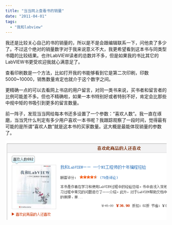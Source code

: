 ```yaml
---
title: "当当网上查看书的销量"
date: "2011-04-01"
tags: 
  - "我和labview"
---
```


我还是比较关心自己的书的销量的，所以是不是会跟编辑联系一下，问他卖了多少了。不过这个绝对的销量数字对于我来说意义不大，我更希望看到这本书与同类型书籍的比较结果。也许LabVIEW读者的总数并不多，但是如果我的书比其它的LabVIEW书更受欢迎我就心满意足了。

查看印刷数是一个方法，比如打开我的书能够看到它是第二次印刷，印数5000~10000，销售数量肯定也就介于这个数字之间。

更精确一点的可以去看网上书店的用户留言，对同一类书来说，买书者和留言者的比例可能差不多。但也不精确啦，如果一本书特别好或者特别不好，肯定会比那些中规中矩的书吸引到更多的留言数量。

前一阵子，发现当当网给每本书还多设置了一个参数：“喜欢人数”。我一直在琢磨，当当凭什么判定有多少用户喜欢一本书呢？我跟踪观察了一段时间，觉得最有可能的是所谓“喜欢人数”就是这本书的买家数量。这大概是最能体现销量的参数了。

![image](images/image.png "image")
